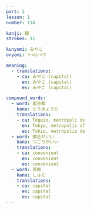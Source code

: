```yaml
---
part: 2
lesson: 1
number: 114

kanji: 都
strokes: 11

kunyomi: みやこ
onyomi: ト<br>ツ

meaning:
  - translations:
    - ca: みやこ (capital)
      en: みやこ (capital)
      es: みやこ (capital)

compound_words:
  - word: 東京都
    kana: とうきょうと
    translations:
    - ca: Tòquio, metròpoli de
      en: Tokyo, metropolis of
      es: Tokio, metrópolis de
  - word: 都合がいい
    kana: つごうがいい
    translations:
    - ca: convenient
      en: convenient
      es: convenient
  - word: 首都
    kana: しゅと
    translations:
    - ca: capital
      en: capital
      es: capital
---
```


